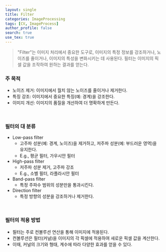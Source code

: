 ```yaml
---
layout: single
title: Filter
categories: ImageProcessing
tags: [CV, ImageProcess]
author_profile: false
search: true
use_tex: true
---
```


> "Filter"는 이미지 처리에서 중요한 도구로, 이미지의 특정 정보를 강조하거나, 노이즈를 줄이거나, 이미지의 특성을 변화시키는 데 사용된다. 필터는 이미지의 픽셀 값을 조작하여 원하는 결과를 얻는다.

### 주 목적
- 노이즈 제거: 이미지에서 월치 않는 노이즈를 줄이거나 제거한다.
- 특징 강조: 이미지에서 중요한 특징(예: 경계)을 강조한다.
- 이미지 개선: 이미지의 품질을 개선하여 더 명확하게 만든다.

<br>

### 필터의 대 분류
- Low-pass filter
  - 고주파 성분(예: 경계, 노이즈)을 제거하고, 저주파 성분(예: 부드러운 영역)을 유지한다.
  - E.g., 평균 필터, 가우시안 필터
- High-pass filter
  - 저주파 성분 제거, 고주파 강조
  - E.g., 소벨 필터, 라플라시안 필터
- Band-pass filter
  - 특정 주파수 범위의 성분만을 통과시킨다.
- Direction filter
  - 특정 방향의 성분을 강조하거나 제거한다.

<br>

### 필터의 적용 방법
- 필터는 주로 컨볼루션 연산을 통해 이미지에 적용된다. 
- 컨볼루션은 필터(커널)을 이미지의 각 픽셀에 적용하여 새로운 픽셀 값을 계산한다. 
- 이때, 커널의 크기와 형태, 계수에 따라 다양한 효과를 얻을 수 있다.

<br>

#












